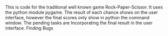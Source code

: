 This is code for the traditional well known game Rock-Paper-Scissor.
It uses the python module pygame.
The result of each chance shows on the user interface, however the final scores only show in python the command window.
The pending tasks are 
Incorporating the final result in the user interface.
Finding Bugs

